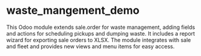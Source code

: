 # waste_mangement_demo
This Odoo module extends sale.order for waste management, adding fields and actions for scheduling pickups and dumping waste. It includes a report wizard for exporting sale orders to XLSX. The module integrates with sale and fleet and provides new views and menu items for easy access.
